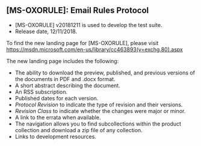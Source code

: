 ## [MS-OXORULE]: Email Rules Protocol
- [MS-OXORULE] v20181211 is used to develop the test suite.  
- Release date, 12/11/2018.

To find the new landing page for [MS-OXORULE], please visit https://msdn.microsoft.com/en-us/library/cc463893(v=exchg.80).aspx 

The new landing page includes the following:
- The ability to download the preview, published, and previous versions of the documents in PDF and .docx format.
- A short abstract describing the document.
- An RSS subscription.
- Published dates for each version.
- *Protocol Revision* to indicate the type of revision and their versions.
- *Revision Class* to indicate whether the changes were major or minor.
- A link to the errata when available.
- The navigation allows you to find subcollections within the product collection and download a zip file of any collection.
- Links to development resources.